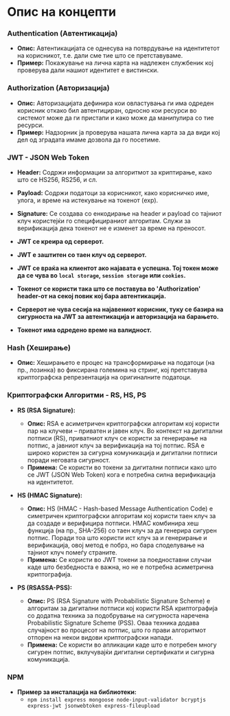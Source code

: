 # Опис на концепти

### Authentication (Автентикација)

- **Опис:** Автентикацијата се однесува на потврдување на идентитетот на корисникот, т.е. дали сме тие што се претставуваме.
- **Пример:** Покажување на лична карта на надлежен службеник кој проверува дали нашиот идентитет е вистински.

### Authorization (Авторизација)

- **Опис:** Авторизацијата дефинира кои овластувања ги има одреден корисник откако бил автентициран, односно кои ресурси во системот може да ги пристапи и како може да манипулира со тие ресурси.
- **Пример:** Надзорник ја проверува нашата лична карта за да види кој дел од зградата имаме дозвола да го посетиме.

### JWT - JSON Web Token

- **Header:** Содржи информации за алгоритмот за криптирање, како што се HS256, RS256, и сл.
- **Payload:** Содржи податоци за корисникот, како корисничко име, улога, и време на истекување на токенот (exp).
- **Signature:** Се создава со енкодирање на header и payload со тајниот клуч користејќи го специфицираниот алгоритам. Служи за верификација дека токенот не е изменет за време на преносот.

- **JWT се креира од серверот.**
- **JWT е заштитен со таен клуч од серверот.**
- **JWT се враќа на клиентот ако најавата е успешна. Тој токен може да се чува во `local storage`, `session storage` или `cookies`.**
- **Токенот се користи така што се поставува во 'Authorization' header-от на секој повик кој бара автентикација.**
- **Серверот не чува сесија на најавениот корисник, туку се базира на сигурноста на JWT за автентикација и авторизација на барањето.**
- **Токенот има одредено време на валидност.**

### Hash (Хеширање)

- **Опис:** Хеширањето е процес на трансформирање на податоци (на пр., лозинка) во фиксирана големина на стринг, кој претставува криптографска репрезентација на оригиналните податоци.

### Криптографски Алгоритми - RS, HS, PS

- **RS (RSA Signature):**

  - **Опис:** RSA е асиметричен криптографски алгоритам кој користи пар на клучеви – приватен и јавен клуч. Во контекст на дигитални потписи (RS), приватниот клуч се користи за генерирање на потпис, а јавниот клуч за верификација на тој потпис. RSA е широко користен за сигурна комуникација и дигитални потписи поради неговата сигурност.
  - **Примена:** Се користи во токени за дигитални потписи како што се JWT (JSON Web Token) кога е потребна силна верификација на идентитетот.

- **HS (HMAC Signature):**

  - **Опис:** HS (HMAC - Hash-based Message Authentication Code) е симетричен криптографски алгоритам кој користи таен клуч за да создаде и верифицира потписи. HMAC комбинира хеш функција (на пр., SHA-256) со таен клуч за да генерира сигурен потпис. Поради тоа што користи ист клуч за и генерирање и верификација, овој метод е побрз, но бара споделување на тајниот клуч помеѓу страните.
  - **Примена:** Се користи во JWT токени за поедноставни случаи каде што безбедноста е важна, но не е потребна асиметрична криптографија.

- **PS (RSASSA-PSS):**
  - **Опис:** PS (RSA Signature with Probabilistic Signature Scheme) е алгоритам за дигитални потписи кој користи RSA криптографија со додатна техника за подобрување на сигурноста наречена Probabilistic Signature Scheme (PSS). Оваа техника додава случајност во процесот на потпис, што го прави алгоритмот отпорен на некои видови криптографски напади.
  - **Примена:** Се користи во апликации каде што е потребен многу сигурен потпис, вклучувајќи дигитални сертификати и сигурна комуникација.

### NPM

- **Пример за инсталација на библиотеки:**
  - `npm install express mongoose node-input-validator bcryptjs express-jwt jsonwebtoken express-fileupload`
